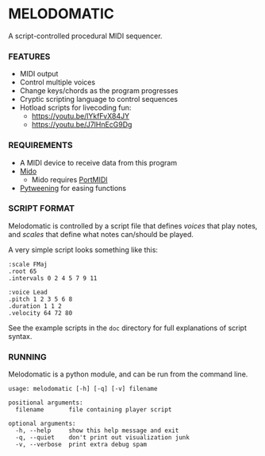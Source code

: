 # MELODOMATIC

A script-controlled procedural MIDI sequencer.

### FEATURES

* MIDI output
* Control multiple voices
* Change keys/chords as the program progresses
* Cryptic scripting language to control sequences
* Hotload scripts for livecoding fun:
  * https://youtu.be/lYkfFvX84JY
  * https://youtu.be/J7lHnEcG9Dg


### REQUIREMENTS

* A MIDI device to receive data from this program
* <a href="http://mido.readthedocs.org/">Mido</a>
  * Mido requires <a href="http://portmedia.sourceforge.net/portmidi/">PortMIDI</a>
* <a href="https://github.com/asweigart/pytweening">Pytweening</a> for easing functions


### SCRIPT FORMAT

Melodomatic is controlled by a script file that defines *voices* that play notes, and *scales* that define what notes can/should be played.

A very simple script looks something like this:
```
:scale FMaj
.root 65
.intervals 0 2 4 5 7 9 11

:voice Lead
.pitch 1 2 3 5 6 8
.duration 1 1 2
.velocity 64 72 80
```

See the example scripts in the `doc` directory for full explanations of script syntax.


### RUNNING

Melodomatic is a python module, and can be run from the command line.

```
usage: melodomatic [-h] [-q] [-v] filename

positional arguments:
  filename       file containing player script

optional arguments:
  -h, --help     show this help message and exit
  -q, --quiet    don't print out visualization junk
  -v, --verbose  print extra debug spam
```

